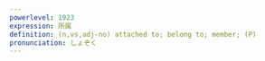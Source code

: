 ```yaml
---
powerlevel: 1923
expression: 所属
definition: (n,vs,adj-no) attached to; belong to; member; (P)
pronunciation: しょぞく
---
```

